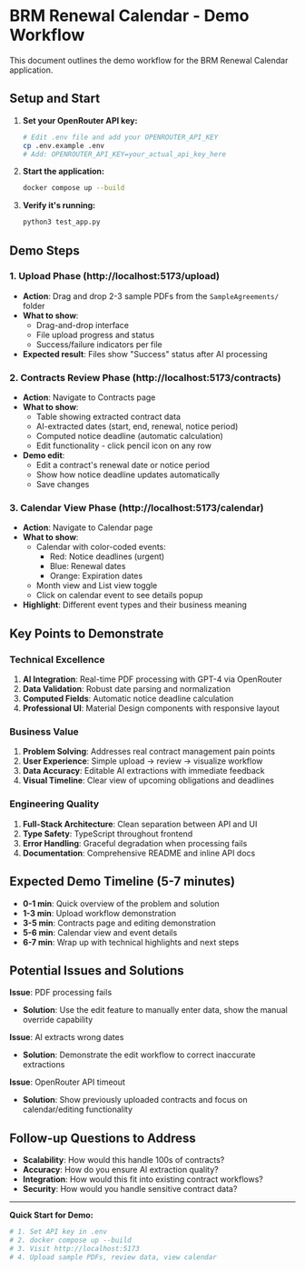 # BRM Renewal Calendar - Demo Workflow

This document outlines the demo workflow for the BRM Renewal Calendar application.

## Setup and Start

1. **Set your OpenRouter API key:**
   ```bash
   # Edit .env file and add your OPENROUTER_API_KEY
   cp .env.example .env
   # Add: OPENROUTER_API_KEY=your_actual_api_key_here
   ```

2. **Start the application:**
   ```bash
   docker compose up --build
   ```

3. **Verify it's running:**
   ```bash
   python3 test_app.py
   ```

## Demo Steps

### 1. Upload Phase (http://localhost:5173/upload)
- **Action**: Drag and drop 2-3 sample PDFs from the `SampleAgreements/` folder
- **What to show**: 
  - Drag-and-drop interface
  - File upload progress and status
  - Success/failure indicators per file
- **Expected result**: Files show "Success" status after AI processing

### 2. Contracts Review Phase (http://localhost:5173/contracts)
- **Action**: Navigate to Contracts page
- **What to show**:
  - Table showing extracted contract data
  - AI-extracted dates (start, end, renewal, notice period)
  - Computed notice deadline (automatic calculation)
  - Edit functionality - click pencil icon on any row
- **Demo edit**: 
  - Edit a contract's renewal date or notice period
  - Show how notice deadline updates automatically
  - Save changes

### 3. Calendar View Phase (http://localhost:5173/calendar)
- **Action**: Navigate to Calendar page
- **What to show**:
  - Calendar with color-coded events:
    - Red: Notice deadlines (urgent)
    - Blue: Renewal dates
    - Orange: Expiration dates
  - Month view and List view toggle
  - Click on calendar event to see details popup
- **Highlight**: Different event types and their business meaning

## Key Points to Demonstrate

### Technical Excellence
1. **AI Integration**: Real-time PDF processing with GPT-4 via OpenRouter
2. **Data Validation**: Robust date parsing and normalization 
3. **Computed Fields**: Automatic notice deadline calculation
4. **Professional UI**: Material Design components with responsive layout

### Business Value
1. **Problem Solving**: Addresses real contract management pain points
2. **User Experience**: Simple upload → review → visualize workflow
3. **Data Accuracy**: Editable AI extractions with immediate feedback
4. **Visual Timeline**: Clear view of upcoming obligations and deadlines

### Engineering Quality
1. **Full-Stack Architecture**: Clean separation between API and UI
2. **Type Safety**: TypeScript throughout frontend
3. **Error Handling**: Graceful degradation when processing fails
4. **Documentation**: Comprehensive README and inline API docs

## Expected Demo Timeline (5-7 minutes)

- **0-1 min**: Quick overview of the problem and solution
- **1-3 min**: Upload workflow demonstration
- **3-5 min**: Contracts page and editing demonstration  
- **5-6 min**: Calendar view and event details
- **6-7 min**: Wrap up with technical highlights and next steps

## Potential Issues and Solutions

**Issue**: PDF processing fails
- **Solution**: Use the edit feature to manually enter data, show the manual override capability

**Issue**: AI extracts wrong dates
- **Solution**: Demonstrate the edit workflow to correct inaccurate extractions

**Issue**: OpenRouter API timeout
- **Solution**: Show previously uploaded contracts and focus on calendar/editing functionality

## Follow-up Questions to Address

- **Scalability**: How would this handle 100s of contracts?
- **Accuracy**: How do you ensure AI extraction quality?  
- **Integration**: How would this fit into existing contract workflows?
- **Security**: How would you handle sensitive contract data?

---

**Quick Start for Demo:**
```bash
# 1. Set API key in .env
# 2. docker compose up --build  
# 3. Visit http://localhost:5173
# 4. Upload sample PDFs, review data, view calendar
```